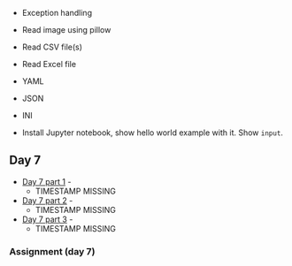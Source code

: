 

* Exception handling

* Read image using pillow
* Read CSV file(s)
* Read Excel file

* YAML
* JSON
* INI



* Install Jupyter notebook, show hello world example with it. Show `input`.




## Day 7

* [Day 7 part 1]() -
    * TIMESTAMP MISSING
* [Day 7 part 2]() -
    * TIMESTAMP MISSING
* [Day 7 part 3]() -
    * TIMESTAMP MISSING

### Assignment (day 7)


